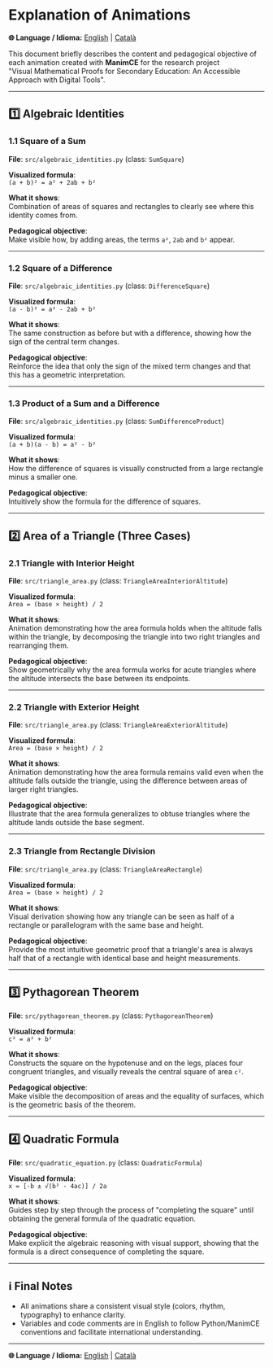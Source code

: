# Explanation of Animations

**🌐 Language / Idioma:** [English](animation_explanations.en.md) | [Català](../ca/guia_execucio.md)

This document briefly describes the content and pedagogical objective of each animation created with **ManimCE** for the research project  
"Visual Mathematical Proofs for Secondary Education: An Accessible Approach with Digital Tools".

---

## 1️⃣ Algebraic Identities

### 1.1 Square of a Sum

**File**: `src/algebraic_identities.py` (class: `SumSquare`)

**Visualized formula**:  
`(a + b)² = a² + 2ab + b²`

**What it shows**:  
Combination of areas of squares and rectangles to clearly see where this identity comes from.

**Pedagogical objective**:  
Make visible how, by adding areas, the terms `a²`, `2ab` and `b²` appear.

---

### 1.2 Square of a Difference

**File**: `src/algebraic_identities.py` (class: `DifferenceSquare`)

**Visualized formula**:  
`(a - b)² = a² - 2ab + b²`

**What it shows**:  
The same construction as before but with a difference, showing how the sign of the central term changes.

**Pedagogical objective**:  
Reinforce the idea that only the sign of the mixed term changes and that this has a geometric interpretation.

---

### 1.3 Product of a Sum and a Difference

**File**: `src/algebraic_identities.py` (class: `SumDifferenceProduct`)

**Visualized formula**:  
`(a + b)(a - b) = a² - b²`

**What it shows**:  
How the difference of squares is visually constructed from a large rectangle minus a smaller one.

**Pedagogical objective**:  
Intuitively show the formula for the difference of squares.

---

## 2️⃣ Area of a Triangle (Three Cases)

### 2.1 Triangle with Interior Height

**File**: `src/triangle_area.py` (class: `TriangleAreaInteriorAltitude`)

**Visualized formula**:  
`Area = (base × height) / 2`

**What it shows**:  
Animation demonstrating how the area formula holds when the altitude falls within the triangle, by decomposing the triangle into two right triangles and rearranging them.

**Pedagogical objective**:  
Show geometrically why the area formula works for acute triangles where the altitude intersects the base between its endpoints.

---

### 2.2 Triangle with Exterior Height

**File**: `src/triangle_area.py` (class: `TriangleAreaExteriorAltitude`)

**Visualized formula**:  
`Area = (base × height) / 2`

**What it shows**:  
Animation demonstrating how the area formula remains valid even when the altitude falls outside the triangle, using the difference between areas of larger right triangles.

**Pedagogical objective**:  
Illustrate that the area formula generalizes to obtuse triangles where the altitude lands outside the base segment.

---

### 2.3 Triangle from Rectangle Division

**File**: `src/triangle_area.py` (class: `TriangleAreaRectangle`)

**Visualized formula**:  
`Area = (base × height) / 2`

**What it shows**:  
Visual derivation showing how any triangle can be seen as half of a rectangle or parallelogram with the same base and height.

**Pedagogical objective**:  
Provide the most intuitive geometric proof that a triangle's area is always half that of a rectangle with identical base and height measurements.

---

## 3️⃣ Pythagorean Theorem

**File**: `src/pythagorean_theorem.py` (class: `PythagoreanTheorem`)

**Visualized formula**:  
`c² = a² + b²`

**What it shows**:  
Constructs the square on the hypotenuse and on the legs, places four congruent triangles, and visually reveals the central square of area `c²`.

**Pedagogical objective**:  
Make visible the decomposition of areas and the equality of surfaces, which is the geometric basis of the theorem.

---

## 4️⃣ Quadratic Formula

**File**: `src/quadratic_equation.py` (class: `QuadraticFormula`)

**Visualized formula**:  
`x = [-b ± √(b² - 4ac)] / 2a`

**What it shows**:  
Guides step by step through the process of "completing the square" until obtaining the general formula of the quadratic equation.

**Pedagogical objective**:  
Make explicit the algebraic reasoning with visual support, showing that the formula is a direct consequence of completing the square.

---

## ℹ️ Final Notes

- All animations share a consistent visual style (colors, rhythm, typography) to enhance clarity.
- Variables and code comments are in English to follow Python/ManimCE conventions and facilitate international understanding.

---

**🌐 Language / Idioma:** [English](animation_explanations.md) | [Català](../ca/guia_execucio.md)
